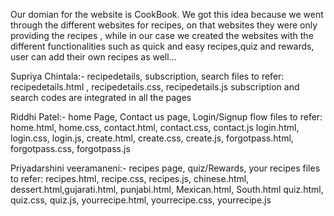 Our domian for the website is CookBook. We got this idea because we went through the different websites for recipes, on that websites they were only providing the recipes , while in our case we created the websites with the different functionalities such as quick and easy recipes,quiz and rewards, user can add their own recipes as well...

Supriya Chintala:- recipedetails, subscription, search files to refer: recipedetails.html , recipedetails.css, recipedetails.js subscription and search codes are integrated in all the pages

Riddhi Patel:- home Page, Contact us page, Login/Signup flow files to refer: home.html, home.css, contact.html, contact.css, contact.js login.html, login.css, login.js, create.html, create.css, create.js, forgotpass.html, forgotpass.css, forgotpass.js

Priyadarshini veeramaneni:- recipes page, quiz/Rewards, your recipes files to refer: recipes.html, recipe.css, recipes.js, chinese.html, dessert.html,gujarati.html, punjabi.html, Mexican.html, South.html quiz.html, quiz.css, quiz.js, yourrecipe.html, yourrecipe.css, yourrecipe.js
